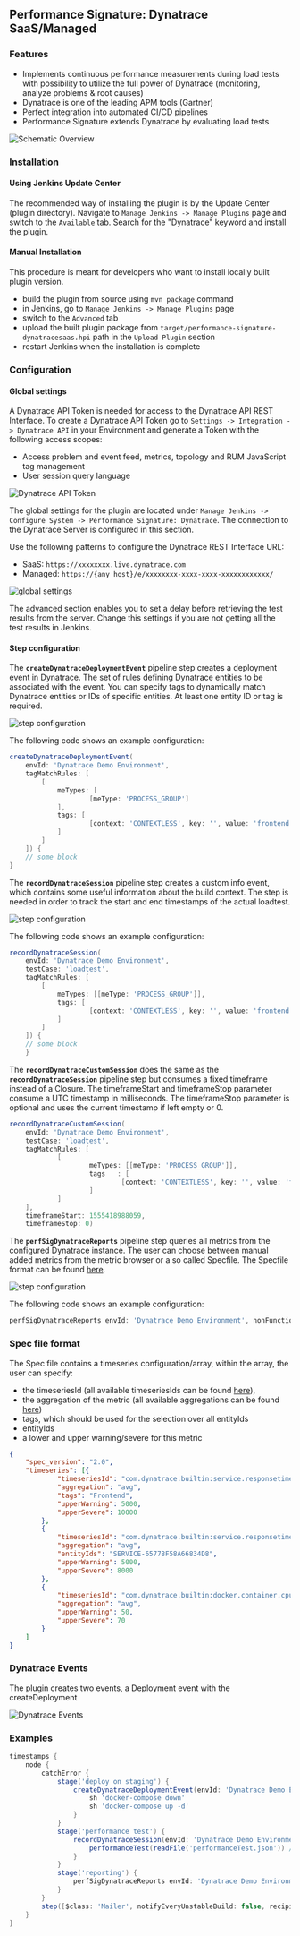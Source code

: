 ## Performance Signature: Dynatrace SaaS/Managed

### Features

* Implements continuous performance measurements during load tests with possibility to utilize the full power of Dynatrace (monitoring, analyze problems & root causes)
* Dynatrace is one of the leading APM tools (Gartner)
* Perfect integration into automated CI/CD pipelines 
* Performance Signature extends Dynatrace by evaluating load tests

![Schematic Overview](../images/dynatrace_schematic_overview.png)

### Installation
#### Using Jenkins Update Center 

The recommended way of installing the plugin is by the Update Center (plugin directory). Navigate to `Manage Jenkins -> Manage Plugins` page and switch to the `Available` tab. Search for the "Dynatrace" keyword and install the plugin.

#### Manual Installation

This procedure is meant for developers who want to install locally built plugin version.

* build the plugin from source using `mvn package` command
* in Jenkins, go to `Manage Jenkins -> Manage Plugins` page
* switch to the `Advanced` tab
* upload the built plugin package from `target/performance-signature-dynatracesaas.hpi` path in the `Upload Plugin` section
* restart Jenkins when the installation is complete

### Configuration
#### Global settings

A Dynatrace API Token is needed for access to the Dynatrace API REST Interface. To create a Dynatrace API Token go to `Settings -> Integration -> Dynatrace API` in your Environment and generate a Token with the following access scopes:
* Access problem and event feed, metrics, topology and RUM JavaScript tag management
* User session query language

![Dynatrace API Token](../images/dynatrace_api_token.png)

The global settings for the plugin are located under `Manage Jenkins -> Configure System -> Performance Signature: Dynatrace`. The connection to the Dynatrace Server is configured in this section. 

Use the following patterns to configure the Dynatrace REST Interface URL:
* SaaS: `https://xxxxxxxx.live.dynatrace.com`
* Managed: `https://{any host}/e/xxxxxxxx-xxxx-xxxx-xxxxxxxxxxxx/`
 
![global settings](../images/dynatrace_global_configuration.png)

The advanced section enables you to set a delay before retrieving the test results from the server. Change this settings if you are not getting all the test results in Jenkins.

#### Step configuration

The **`createDynatraceDeploymentEvent`** pipeline step creates a deployment event in Dynatrace.
The set of rules defining Dynatrace entities to be associated with the event. You can specify tags to dynamically match Dynatrace entities or IDs of specific entities. At least one entity ID or tag is required.

![step configuration](../images/dynatrace_snippet_generator3.png "step configuration")

The following code shows an example configuration:
```groovy
createDynatraceDeploymentEvent(
    envId: 'Dynatrace Demo Environment', 
    tagMatchRules: [
        [
            meTypes: [
                    [meType: 'PROCESS_GROUP']
            ],
            tags: [
                    [context: 'CONTEXTLESS', key: '', value: 'frontend']
            ]
        ]
    ]) {
    // some block
}
```

The **`recordDynatraceSession`** pipeline step creates a custom info event, which contains some useful information about the build context.
The step is needed in order to track the start and end timestamps of the actual loadtest.

![step configuration](../images/dynatrace_snippet_generator1.png "step configuration")

The following code shows an example configuration:
```groovy
recordDynatraceSession(
    envId: 'Dynatrace Demo Environment',
    testCase: 'loadtest',
    tagMatchRules: [
        [
            meTypes: [[meType: 'PROCESS_GROUP']],
            tags: [
                    [context: 'CONTEXTLESS', key: '', value: 'frontend']
            ]
        ]
    ]) {
    // some block
    }
```
The **`recordDynatraceCustomSession`** does the same as the **`recordDynatraceSession`** pipeline step but consumes a fixed timeframe instead of a Closure.
The timeframeStart and timeframeStop parameter consume a UTC timestamp in milliseconds. The timeframeStop parameter is optional and uses the current timestamp if left empty or 0.
```groovy
recordDynatraceCustomSession(
    envId: 'Dynatrace Demo Environment',
    testCase: 'loadtest',
    tagMatchRules: [
            [
                    meTypes: [[meType: 'PROCESS_GROUP']],
                    tags   : [
                            [context: 'CONTEXTLESS', key: '', value: 'frontend']
                    ]
            ]
    ],
    timeframeStart: 1555418988059,
    timeframeStop: 0)
```



The **`perfSigDynatraceReports`** pipeline step queries all metrics from the configured Dynatrace instance.
The user can choose between manual added metrics from the metric browser or a so called Specfile.
The Specfile format can be found [here](#spec-file-format).

![step configuration](../images/dynatrace_snippet_generator2.png "step configuration")

The following code shows an example configuration:
```groovy
perfSigDynatraceReports envId: 'Dynatrace Demo Environment', nonFunctionalFailure: 2, specFile: 'specfile.json'
```

### Spec file format

The Spec file contains a timeseries configuration/array, within the array, the user can specify: 
* the timeseriesId (all available timeseriesIds can be found [here](https://www.dynatrace.com/support/help/dynatrace-api/timeseries/how-do-i-fetch-the-metrics-of-monitored-entities/#available-metrics-)),
* the aggregation of the metric (all available aggregations can be found [here](https://www.dynatrace.com/support/help/shortlink/api-metrics#aggregation-types))
* tags, which should be used for the selection over all entityIds
* entityIds
* a lower and upper warning/severe for this metric

```json
{
	"spec_version": "2.0",
	"timeseries": [{
			"timeseriesId": "com.dynatrace.builtin:service.responsetime",
			"aggregation": "avg",
			"tags": "Frontend",
			"upperWarning": 5000,
			"upperSevere": 10000
		},
		{
			"timeseriesId": "com.dynatrace.builtin:service.responsetime",
			"aggregation": "avg",
			"entityIds": "SERVICE-65778F58A66834D8",
			"upperWarning": 5000,
			"upperSevere": 8000
		},
		{
			"timeseriesId": "com.dynatrace.builtin:docker.container.cpu",
			"aggregation": "avg",
			"upperWarning": 50,
			"upperSevere": 70
		}
	]
}
```

### Dynatrace Events

The plugin creates two events, a Deployment event with the createDeployment 

![Dynatrace Events](../images/dynatrace_events.png)

### Examples

```groovy
timestamps {
    node {
        catchError {
            stage('deploy on staging') {
                createDynatraceDeploymentEvent(envId: 'Dynatrace Demo Environment', tagMatchRules: [[meTypes: [[meType: 'SERVICE']], tags: [[context: 'CONTEXTLESS', key: 'Frontend']]], [meTypes: [[meType: 'SERVICE']], tags: [[context: 'CONTEXTLESS', key: 'Database']]]]) {
                    sh 'docker-compose down'
                    sh 'docker-compose up -d'
                }
            }
            stage('performance test') {
                recordDynatraceSession(envId: 'Dynatrace Demo Environment', testCase: 'loadtest', tagMatchRules: [[meTypes: [[meType: 'SERVICE']], tags: [[context: 'CONTEXTLESS', key: 'Frontend']]], [meTypes: [[meType: 'SERVICE']], tags: [[context: 'CONTEXTLESS', key: 'Database']]]]) {
                    performanceTest(readFile('performanceTest.json')) //this is not part of this plugin
                }
            }
            stage('reporting') {
                perfSigDynatraceReports envId: 'Dynatrace Demo Environment', specFile: 'specfile.json', nonFunctionalFailure: 2
            }
        }
        step([$class: 'Mailer', notifyEveryUnstableBuild: false, recipients: 'build@notify.me', sendToIndividuals: false])
    }
}
